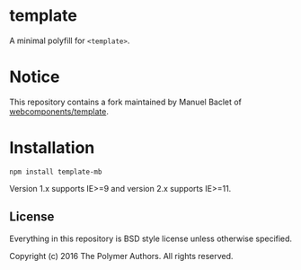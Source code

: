 # template
A minimal polyfill for `<template>`.

# Notice

This repository contains a fork maintained by Manuel Baclet of [webcomponents/template](https://github.com/webcomponents/template).

# Installation
`npm install template-mb`

Version 1.x supports IE>=9 and version 2.x supports IE>=11.

## License

Everything in this repository is BSD style license unless otherwise specified.

Copyright (c) 2016 The Polymer Authors. All rights reserved.
